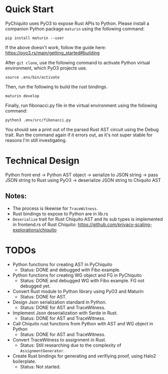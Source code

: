 # Quick Start
PyChiquito uses PyO3 to expose Rust APIs to Python. Please install a companion Python package `maturin` using the following command:
```
pip install maturin --user
```
If the above doesn't work, follow the guide here: https://pyo3.rs/main/getting_started#building

After `git clone`, use the following command to activate Python virtual environment, which PyO3 projects use.
```
source .env/bin/activate
```

Then, run the following to build the rust bindings.
```
maturin develop
```

Finally, run fibonacci.py file in the virtual environment using the following command:
```
python3 .env/src/fibonacci.py
```

You should see a print out of the parsed Rust AST circuit using the Debug trait. Run the command again if it errors out, as it's not super stable for reasons I'm still investigating.

# Technical Design
Python front end -> Python AST object -> serialize to JSON string -> pass JSON string to Rust using PyO3 -> deserialize JSON string to Chiquito AST
## Notes:
- The process is likewise for `TraceWitness`.
- Rust bindings to expose to Python are in lib.rs
- `Deserialize` trait for Rust Chiquito AST and its sub types is implemented in frontend.rs of Rust Chiquito: https://github.com/privacy-scaling-explorations/chiquito


# TODOs
- Python functions for creating AST in PyChiquito
  - Status: DONE and debugged with Fibo example.
- Python functions for creating WG object and FG in PyChiquito
  - Status: DONE and debugged WG with Fibo example. FG not debugged yet.
- Convert Rust module to Python library using PyO3 and Maturin
  - Status: DONE for AST.
- Design Json serialization standard in Python.
  - Status: DONE for AST and TraceWitness.
- Implement Json deserialization with Serde in Rust.
  - Status: DONE for AST and TraceWitness.
- Call Chiquito rust functions from Python with AST and WG object in Python
  - Status: DONE for AST and TraceWitness.
- Convert TraceWitness to assignment in Rust.
  - Status: Still researching due to the complexity of `AssignmentGenerator`.
- Create Rust bindings for generating and verifiying proof, using Halo2 boilerplate.
  - Status: Not started.
